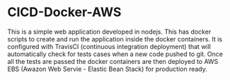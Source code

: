 # CICD-Docker-AWS
This is a simple web application developed in nodejs. 
This has docker scripts to create and run the application inside the docker containers.
It is configured with TravisCI (continuous integration deployment) that will automatically check for tests cases when a new code pushed to git. 
Once all the tests are passed the docker containers are then deployed to AWS EBS (Awazon Web Servie - Elastic Bean Stack) for production ready.
